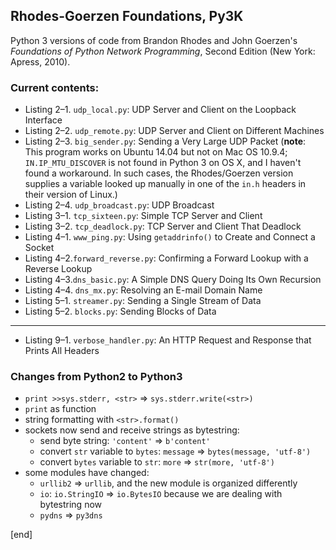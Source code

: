 ## Rhodes-Goerzen Foundations, Py3K

Python 3 versions of code from Brandon Rhodes and John Goerzen's _Foundations of Python Network Programming_, Second Edition (New York: Apress, 2010).

### Current contents:

 * Listing 2–1. `udp_local.py`: UDP Server and Client on the Loopback Interface
 * Listing 2–2. `udp_remote.py`: UDP Server and Client on Different Machines
 * Listing 2–3. `big_sender.py`: Sending a Very Large UDP Packet (**note**: This program works on Ubuntu 14.04 but not on Mac OS 10.9.4; `IN.IP_MTU_DISCOVER` is not found in Python 3 on OS X, and I haven't found a workaround. In such cases, the Rhodes/Goerzen version supplies a variable looked up manually in one of the `in.h` headers in their version of Linux.)
 * Listing 2–4. `udp_broadcast.py`: UDP Broadcast
 * Listing 3–1. `tcp_sixteen.py`: Simple TCP Server and Client
 * Listing 3–2. `tcp_deadlock.py`: TCP Server and Client That Deadlock
 * Listing 4–1. `www_ping.py`: Using `getaddrinfo()` to Create and Connect a Socket
 * Listing 4–2.`forward_reverse.py`:  Confirming a Forward Lookup with a Reverse Lookup
 * Listing 4–3.`dns_basic.py`:  A Simple DNS Query Doing Its Own Recursion
 * Listing 4–4. `dns_mx.py`: Resolving an E-mail Domain Name
 * Listing 5–1. `streamer.py`: Sending a Single Stream of Data
 * Listing 5–2. `blocks.py`: Sending Blocks of Data

 ----

 * Listing 9–1. `verbose_handler.py`: An HTTP Request and Response that Prints All Headers

### Changes from Python2 to Python3

 * `print >>sys.stderr, <str>` => `sys.stderr.write(<str>)`
 * `print` as function
 * string formatting with `<str>.format()`
 * sockets now send and receive strings as bytestring:
   * send byte string: `'content'` => `b'content'`
   * convert `str` variable to `bytes`: `message` => `bytes(message, 'utf-8')`
   * convert `bytes` variable to `str`: `more` => `str(more, 'utf-8')`
 * some modules have changed:
   * `urllib2` => `urllib`, and the new module is organized differently 
   * `io`: `io.StringIO` => `io.BytesIO` because we are dealing with bytestring now
   * `pydns` => `py3dns`

[end]

